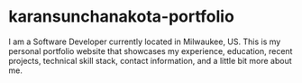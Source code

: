 # karansunchanakota-portfolio
I am a Software Developer currently located in Milwaukee, US. This is my personal portfolio website that showcases my experience, education, recent projects, technical skill stack, contact information, and a little bit more about me.
